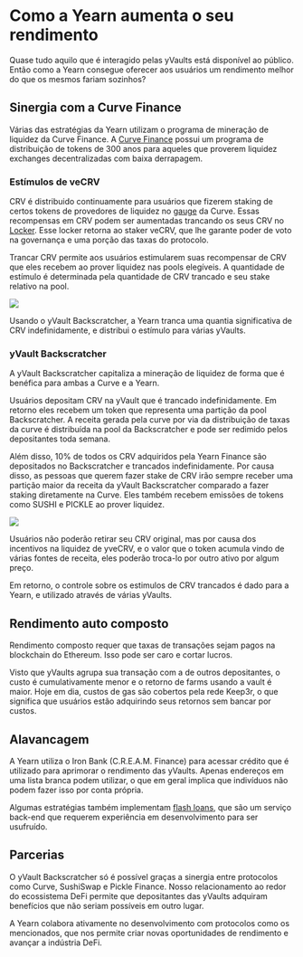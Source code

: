 # Como a Yearn aumenta o seu rendimento

Quase tudo aquilo que é interagido pelas yVaults está disponível ao público. Então como a Yearn consegue oferecer aos usuários um rendimento melhor do que os mesmos fariam sozinhos?

## Sinergia com a Curve Finance

Várias das estratégias da Yearn utilizam o programa de mineração de liquidez da Curve Finance. A [Curve Finance](https://curve.fi/) possui um programa de distribuição de tokens de 300 anos para aqueles que proverem liquidez exchanges decentralizadas com baixa derrapagem.

### Estímulos de veCRV

CRV é distribuido continuamente para usuários que fizerem staking de certos tokens de provedores de liquidez no [gauge](https://resources.curve.fi/base-features/understanding-gauges) da Curve. Essas recompensas em CRV podem ser aumentadas trancando os seus CRV no [Locker](https://dao.curve.fi/locker). Esse locker retorna ao staker veCRV, que lhe garante poder de voto na governança e uma porção das taxas do protocolo.

Trancar CRV permite aos usuários estimularem suas recompensar de CRV que eles recebem ao prover liquidez nas pools elegíveis. A quantidade de estímulo é determinada pela quantidade de CRV trancado e seu stake relativo na pool.

![](https://i.imgur.com/QaMMdr7.png)

Usando o yVault Backscratcher, a Yearn tranca uma quantia significativa de CRV indefinidamente, e distribui o estímulo para várias yVaults.

### yVault Backscratcher

A yVault Backscratcher capitaliza a mineração de liquidez de forma que é benéfica para ambas a Curve e a Yearn.

Usuários depositam CRV na yVault que é trancado indefinidamente. Em retorno eles recebem um token que representa uma partição da pool Backscratcher. A receita gerada pela curve por via da distribuição de taxas da curve é distribuída na pool da Backscratcher e pode ser redimido pelos depositantes toda semana.

Além disso, 10% de todos os CRV adquiridos pela Yearn Finance são depositados no Backscratcher e trancados indefinidamente. Por causa disso, as pessoas que querem fazer stake de CRV irão sempre receber uma partição maior da receita da yVault Backscratcher comparado a fazer staking diretamente na Curve. Eles também recebem emissões de tokens como SUSHI e PICKLE ao prover liquidez.

![](https://i.imgur.com/UfCikwk.png)

Usuários não poderão retirar seu CRV original, mas por causa dos incentivos na liquidez de yveCRV, e o valor que o token acumula vindo de várias fontes de receita, eles poderão troca-lo por outro ativo por algum preço.

Em retorno, o controle sobre os estimulos de CRV trancados é dado para a Yearn, e utilizado através de várias yVaults.

## Rendimento auto composto

Rendimento composto requer que taxas de transações sejam pagos na blockchain do Ethereum. Isso pode ser caro e cortar lucros.

Visto que yVaults agrupa sua transação com a de outros depositantes, o custo é cumulativamente menor e o retorno de farms usando a vault é maior. Hoje em dia, custos de gas são cobertos pela rede Keep3r, o que significa que usuários estão adquirindo seus retornos sem bancar por custos.

## Alavancagem

A Yearn utiliza o Iron Bank (C.R.E.A.M. Finance) para acessar crédito que é utilizado para aprimorar o rendimento das yVaults. Apenas endereços em uma lista branca podem utilizar, o que em geral implica que indivíduos não podem fazer isso por conta própria.

Algumas estratégias também implementam [flash loans](https://docs.yearn.finance/resources/defi-glossary#flash-loan), que são um serviço back-end que requerem experiência em desenvolvimento para ser usufruído.

## Parcerias

O yVault Backscratcher só é possível graças a sinergia entre protocolos como Curve, SushiSwap e Pickle Finance. Nosso relacionamento ao redor do ecossistema DeFi permite que depositantes das yVaults adquiram benefícios que não seriam possíveis em outro lugar.

A Yearn colabora ativamente no desenvolvimento com protocolos como os mencionados, que nos permite criar novas oportunidades de rendimento e avançar a indústria DeFi.
